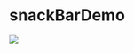 # snackBarDemo

[![](https://jitpack.io/v/gujingjing/snackBarDemo.svg)](https://jitpack.io/#gujingjing/snackBarDemo)
